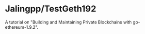 # Jalingpp/TestGeth192
A tutorial on "Building and Maintaining Private Blockchains with go-ethereum-1.9.2".